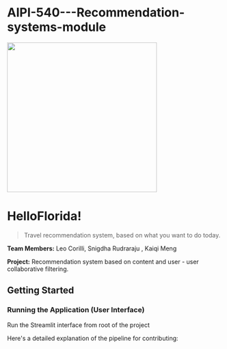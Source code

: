 # AIPI-540---Recommendation-systems-module


<img src="https://hips.hearstapps.com/hmg-prod.s3.amazonaws.com/images/friends-joey-chandler-rachel-monica-1551614102.jpg" width="350" height="350">

# HelloFlorida! <br/>
>Travel recommendation system, based on what you want to do today.


**Team Members:** Leo Corilli, Snigdha Rudraraju , Kaiqi Meng

**Project:** Recommendation system based on content and user - user collaborative filtering.

## Getting Started

### Running the Application (User Interface)

Run the Streamlit interface from root of the project

Here's a detailed explanation of the pipeline for contributing: 

